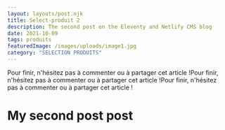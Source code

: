 ```yaml
---
layout: layouts/post.njk
title: Select-produit 2
description: The second post on the Eleventy and Netlify CMS blog
date: 2021-10-09
tags: produits
featuredImage: /images/uploads/image1.jpg
category: "SELECTION PRODUITS"
---
```




Pour finir, n'hésitez pas à commenter ou à partager cet article !Pour finir, n'hésitez pas à commenter ou à partager cet article !Pour finir, n'hésitez pas à commenter ou à partager cet article !

# My second post post